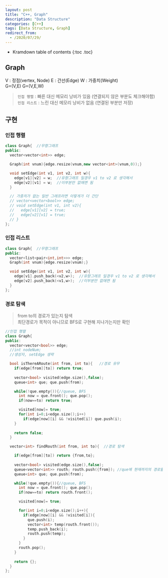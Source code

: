 ```yaml
---
layout: post
title: "C++, Graph"
description: "Data Structure"
categories: [C++]
tags: [Data Structure, Graph]
redirect_from:
  - /2020/07/29/
---
```


* Kramdown table of contents
{:toc .toc}

## Graph

<span class="margin">V : 정점(vertex, Node) </span>
<span class="margin">E : 간선(Edge)</span>
<span class="margin">W : 가중치(Weight)</span>    
<span class="margin"> G=(V,E)</span>
<span class="margin"> G=(V,E,W)</span>

> `인접 행렬` : 빠른 대신 메모리 낭비가 있음 (연결되지 않은 부분도 체크해야함)    
> `인접 리스트` : 느린 대신 메모리 낭비가 없음 (연결된 부분만 저장)    

## 구현    
### 인접 행렬
~~~ c++
class Graph{  //무향그래프
public:
  vector<vector<int>> edge;

  Graph(int vnum){edge.resize(vnum,new vector<int>(vnum,0));}

  void setEdge(int v1, int v2, int w){
    edge[v1][v2] = w;  //유향그래프 일경우 v1 to v2 로 생각해서
    edge[v2][v1] = w;  //이부분만 없애면 됨
  }

  // 가중치가 없는 일반 그래프라면 이렇게가 더 간단
  // vector<vector<bool>> edge;
  // void setEdge(int v1, int v2){
  //   edge[v1][v2] = true;  
  //   edge[v2][v1] = true;  
  // }
};
~~~

### 인접 리스트
~~~ c++
class Graph{  //무향그래프
public:
  vector<list<pair<int,int>>> edge;
  Graph(int vnum){edge.resize(vnum);}

  void setEdge(int v1, int v2, int w){
    edge[v1].push_back(<v2,w>);  //유향그래프 일경우 v1 to v2 로 생각해서
    edge[v2].push_back(<v1,w>);  //이부분만 없애면 됨
  }
};
~~~

### 경로 탐색    
> from to의 경로가 있는지 탐색    
> 최단경로가 목적이 아니므로 BFS로 구현해 지나가는지만 확인
~~~ c++
//인접 행렬
class Graph{
public:
  vector<vector<bool>> edge;
  //int nodeNum;
  //생성자, setEdge 생략

  bool isThereARoute(int from, int to){   //경로 유무
    if(edge[from][to]) return true;
    
    vector<bool> visited(edge.size(),false);
    queue<int> que; que.push(from);

    while(!que.empty()){//queue, BFS
      int now = que.front(); que.pop();
      if(now==to) return true;

      visited[now]= true;
      for(int i=0;i<edge.size();i++)
        if(edge[now][i] && !visited[i]) que.push(i);
    }
    
    return false;
  }

  vector<int> findRouth(int from, int to){  //경로 탐색

    if(edge[from][to]) return {from,to};
    
    vector<bool> visited(edge.size(),false);
    queue<vector<int>> routh; routh.push({from}); //que에 현재까지의 경로를 별도로 저장
    queue<int> que; que.push(from);

    while(!que.empty()){//queue, BFS
      int now = que.front(); que.pop();
      if(now==to) return routh.front();

      visited[now]= true;

      for(int i=0;i<edge.size();i++){
        if(edge[now][i] && !visited[i]){
          que.push(i);
          vector<int> temp(routh.front());
          temp.push_back(i);
          routh.push(temp);
        } 
      }
      routh.pop();
    }
    
    return {};
  }
};
~~~